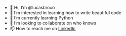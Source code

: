 - 👋 Hi, I’m @lucasbroco
- 👀 I’m interested in learning how to write beautiful code
- 🌱 I’m currently learning Python
- 💞️ I’m looking to collaborate on who knows
- 📫 How to reach me on [LinkedIn](https://www.linkedin.com/in/lucasfernandez/)

<!---
lucasbroco/lucasbroco is a ✨ special ✨ repository because its `README.md` (this file) appears on your GitHub profile.
You can click the Preview link to take a look at your changes.
--->
